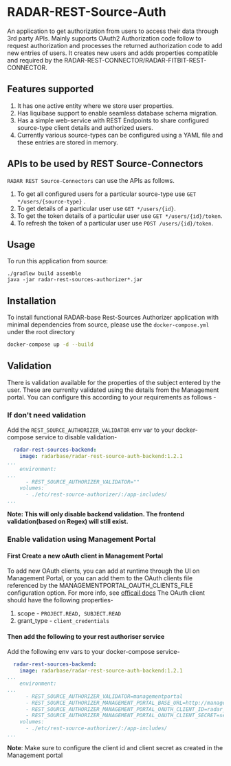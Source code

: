 # RADAR-REST-Source-Auth

An application to get authorization from users to access their data through 3rd party APIs. Mainly supports OAuth2 Authorization code follow to request authorization and processes the returned authorization code to add new entries of users. It creates new users and adds properties compatible and required by the RADAR-REST-CONNECTOR/RADAR-FITBIT-REST-CONNECTOR.

## Features supported
1. It has one active entity where we store user properties.
2. Has liquibase support to enable seamless database schema migration.
3. Has a simple web-service with REST Endpoints to share configured source-type client details and authorized users.
4. Currently various source-types can be configured using a YAML file and these entries are stored in memory.

## APIs to be used by REST Source-Connectors
`RADAR REST Source-Connectors` can use the APIs as follows.
 1. To get all configured users for a particular source-type use `GET */users/{source-type}` .
 2. To get details of a particular user use `GET */users/{id}`.
 3. To get the token details of a particular user use `GET */users/{id}/token`.
 4. To refresh the token of a particular user use `POST /users/{id}/token`.

## Usage
To run this application from source:

```$cmd
./gradlew build assemble
java -jar radar-rest-sources-authorizer*.jar
```
## Installation
To install functional RADAR-base Rest-Sources Authorizer application with minimal dependencies from source, please use the `docker-compose.yml` under the root directory

```bash
docker-compose up -d --build
```

## Validation

There is validation available for the properties of the subject entered by the user. These are currenlty validated using the details from the Management portal. You can configure this according to your requirements as follows -

### If don't need validation
Add the `REST_SOURCE_AUTHORIZER_VALIDATOR` env var to your docker-compose service to disable validation-
```yaml
  radar-rest-sources-backend:
    image: radarbase/radar-rest-source-auth-backend:1.2.1
...
    environment:
...
      - REST_SOURCE_AUTHORIZER_VALIDATOR=""
    volumes:
      - ./etc/rest-source-authorizer/:/app-includes/
...

```
**Note: This will only disable backend validation. The frontend validation(based on Regex) will still exist.**

### Enable validation using Management Portal

#### First Create a new oAuth client in Management Portal
To add new OAuth clients, you can add at runtime through the UI on Management Portal, or you can add them to the OAuth clients file referenced by the MANAGEMENTPORTAL_OAUTH_CLIENTS_FILE configuration option. For more info, see [officail docs](https://github.com/RADAR-base/ManagementPortal#oauth-clients)
The OAuth client should have the following properties-

1. scope - `PROJECT.READ, SUBJECT.READ`
2. grant_type - `client_credentials`

#### Then add the following to your rest authoriser service
Add the following env vars to your docker-compose service-
```yaml
  radar-rest-sources-backend:
    image: radarbase/radar-rest-source-auth-backend:1.2.1
...
    environment:
...
      - REST_SOURCE_AUTHORIZER_VALIDATOR=managementportal
      - REST_SOURCE_AUTHORIZER_MANAGEMENT_PORTAL_BASE_URL=http://managementportal-app:8080/managementportal/
      - REST_SOURCE_AUTHORIZER_MANAGEMENT_PORTAL_OAUTH_CLIENT_ID=radar_rest_sources_auth
      - REST_SOURCE_AUTHORIZER_MANAGEMENT_PORTAL_OAUTH_CLIENT_SECRET=secret
    volumes:
      - ./etc/rest-source-authorizer/:/app-includes/
...
```

**Note**: Make sure to configure the client id and client secret as created in the Management portal
